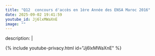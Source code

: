 ```yaml
---
title: "Q12  concours d'accès en 1ère Année des ENSA Maroc 2016"
date: 2025-09-02 19:41:59 
youtube_id: Jj6lxMWaXnE
image: ""
---
```

description: |
  
{% include youtube-privacy.html id="Jj6lxMWaXnE" %}
